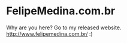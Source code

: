 # FelipeMedina.com.br

Why are you here? Go to my released website. http://www.felipemedina.com.br/ :)
